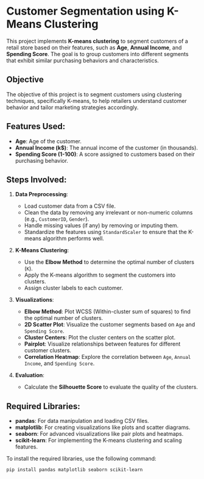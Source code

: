 # Customer Segmentation using K-Means Clustering

This project implements **K-means clustering** to segment customers of a retail store based on their features, such as **Age**, **Annual Income**, and **Spending Score**. The goal is to group customers into different segments that exhibit similar purchasing behaviors and characteristics.

## Objective

The objective of this project is to segment customers using clustering techniques, specifically K-means, to help retailers understand customer behavior and tailor marketing strategies accordingly.

## Features Used:
- **Age**: Age of the customer.
- **Annual Income (k$)**: The annual income of the customer (in thousands).
- **Spending Score (1-100)**: A score assigned to customers based on their purchasing behavior.

## Steps Involved:

1. **Data Preprocessing**:
   - Load customer data from a CSV file.
   - Clean the data by removing any irrelevant or non-numeric columns (e.g., `CustomerID`, `Gender`).
   - Handle missing values (if any) by removing or imputing them.
   - Standardize the features using `StandardScaler` to ensure that the K-means algorithm performs well.

2. **K-Means Clustering**:
   - Use the **Elbow Method** to determine the optimal number of clusters (`K`).
   - Apply the K-means algorithm to segment the customers into clusters.
   - Assign cluster labels to each customer.

3. **Visualizations**:
   - **Elbow Method**: Plot WCSS (Within-cluster sum of squares) to find the optimal number of clusters.
   - **2D Scatter Plot**: Visualize the customer segments based on `Age` and `Spending Score`.
   - **Cluster Centers**: Plot the cluster centers on the scatter plot.
   - **Pairplot**: Visualize relationships between features for different customer clusters.
   - **Correlation Heatmap**: Explore the correlation between `Age`, `Annual Income`, and `Spending Score`.
   
4. **Evaluation**:
   - Calculate the **Silhouette Score** to evaluate the quality of the clusters.

## Required Libraries:

- **pandas**: For data manipulation and loading CSV files.
- **matplotlib**: For creating visualizations like plots and scatter diagrams.
- **seaborn**: For advanced visualizations like pair plots and heatmaps.
- **scikit-learn**: For implementing the K-means clustering and scaling features.

To install the required libraries, use the following command:

```bash
pip install pandas matplotlib seaborn scikit-learn
